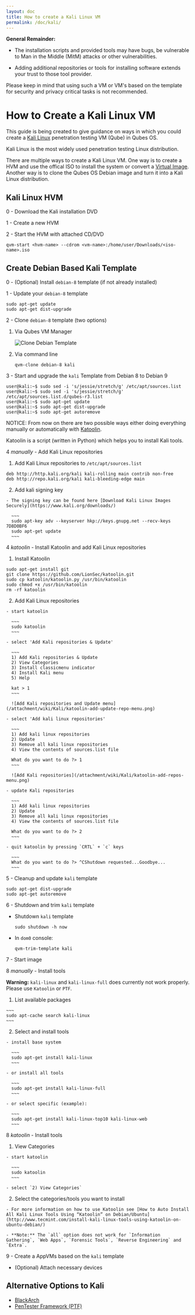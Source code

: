 ```yaml
---
layout: doc
title: How to create a Kali Linux VM
permalink: /doc/kali/
---
```


**General Remainder:**

- The installation scripts and provided tools may have bugs, be vulnerable to Man in the Middle (MitM) attacks or other vulnerabilities.

- Adding additional repositories or tools for installing software extends your trust to those tool provider.

Please keep in mind that using such a VM or VM's based on the template for security and privacy critical tasks is not recommended.

How to Create a Kali Linux VM
=============================

This guide is being created to give guidance on ways in which you could create a [Kali Linux](https://www.kali.org/) penetration testing VM (Qube) in Qubes OS.

Kali Linux is the most widely used penetration testing Linux distribution.

There are multiple ways to create a Kali Linux VM. One way is to create a HVM and use the offical ISO to install the system or convert a [Virtual Image](https://www.offensive-security.com/kali-linux-vmware-virtualbox-image-download/). Another way is to clone the Qubes OS Debian image and turn it into a Kali Linux distribution.

Kali Linux HVM
--------------

0 - Download the Kali installation DVD

1 - Create a new HVM

2 - Start the HVM with attached CD/DVD

~~~
qvm-start <hvm-name> --cdrom <vm-name>:/home/user/Downloads/<iso-name>.iso
~~~

Create Debian Based Kali Template
---------------------------------

0 - (Optional) Install `debian-8` template (if not already installed)

1 - Update your `debian-8` template

~~~
sudo apt-get update
sudo apt-get dist-upgrade
~~~

2 - Clone `debian-8` template (two options)

 1. Via Qubes VM Manager

    ![Clone Debian Template](/attachment/wiki/Kali/clone-kali.png)

 2. Via command line

    ~~~
    qvm-clone debian-8 kali
    ~~~

3 - Start and upgrade the `kali` Template from Debian 8 to Debian 9

~~~
user@kali:~$ sudo sed -i 's/jessie/stretch/g' /etc/apt/sources.list
user@kali:~$ sudo sed -i 's/jessie/stretch/g' /etc/apt/sources.list.d/qubes-r3.list
user@kali:~$ sudo apt-get update
user@kali:~$ sudo apt-get dist-upgrade
user@kali:~$ sudo apt-get autoremove
~~~

NOTICE: From now on there are two possible ways either doing everything manually or automatically with [Katoolin](https://github.com/LionSec/katoolin).

Katoolin is a script (written in Python) which helps you to install Kali tools.

4 *manually* - Add Kali Linux repositories

  1. Add Kali Linux repositories to `/etc/apt/sources.list`

  ~~~
  deb http://http.kali.org/kali kali-rolling main contrib non-free
  deb http://repo.kali.org/kali kali-bleeding-edge main
  ~~~

  2. Add kali signing key

    - The signing key can be found here [Download Kali Linux Images Securely](https://www.kali.org/downloads/)

      ~~~
      sudo apt-key adv --keyserver hkp://keys.gnupg.net --recv-keys 7D8D0BF6
      sudo apt-get update
      ~~~



4 *katoolin* - Install Katoolin and add Kali Linux repositories

  1. Install Katoolin

  ~~~
  sudo apt-get install git
  git clone https://github.com/LionSec/katoolin.git
  sudo cp katoolin/katoolin.py /usr/bin/katoolin
  sudo chmod +x /usr/bin/katoolin
  rm -rf katoolin
  ~~~

  2. Add Kali Linux repositories

    - start katoolin

      ~~~
      sudo katoolin
      ~~~

    - select 'Add Kali repositories & Update'

      ~~~
      1) Add Kali repositories & Update
      2) View Categories
      3) Install classicmenu indicator
      4) Install Kali menu
      5) Help

      kat > 1
      ~~~

      ![Add Kali repositories and Update menu](/attachment/wiki/Kali/katoolin-add-update-repo-menu.png)

    - select 'Add kali linux repositories'

      ~~~
      1) Add kali linux repositories
      2) Update
      3) Remove all kali linux repositories
      4) View the contents of sources.list file

      What do you want to do ?> 1
      ~~~

      ![Add Kali repositories](/attachment/wiki/Kali/katoolin-add-repos-menu.png)

    - update Kali repositories

      ~~~
      1) Add kali linux repositories
      2) Update
      3) Remove all kali linux repositories
      4) View the contents of sources.list file

      What do you want to do ?> 2
      ~~~

    - quit katoolin by pressing `CRTL` + `c` keys

      ~~~
      What do you want to do ?> ^CShutdown requested...Goodbye...
      ~~~

5 - Cleanup and update `kali` template

~~~
sudo apt-get dist-upgrade
sudo apt-get autoremove
~~~


6 - Shutdown and trim `kali` template

  - Shutdown `kali` template

    ~~~
    sudo shutdown -h now
    ~~~

  - In `dom0` console:

    ~~~
    qvm-trim-template kali
    ~~~

7 - Start image

8 *manually* - Install tools

**Warning:** `kali-linux` and `kali-linux-full` does currently not work properly. Please use `Katoolin` or `PTF`.

  1. List available packages

    ~~~
    sudo apt-cache search kali-linux
    ~~~

  2. Select and install tools

    - install base system

      ~~~
      sudo apt-get install kali-linux
      ~~~

    - or install all tools

      ~~~
      sudo apt-get install kali-linux-full
      ~~~

    - or select specific (example):

      ~~~
      sudo apt-get install kali-linux-top10 kali-linux-web
      ~~~

8 *katoolin* - Install tools

  1. View Categories

    - start katoolin

      ~~~
      sudo katoolin
      ~~~

    - select `2) View Categories`

  2. Select the categories/tools you want to install

    - For more information on how to use Katoolin see [How to Auto Install All Kali Linux Tools Using “Katoolin” on Debian/Ubuntu](http://www.tecmint.com/install-kali-linux-tools-using-katoolin-on-ubuntu-debian/)

    - **Note:** The `all` option does not work for `Information Gathering`, `Web Apps`, `Forensic Tools`, `Reverse Engineering` and `Extra`.

9 - Create a AppVMs based on the `kali` template

  - (Optional) Attach necessary devices


Alternative Options to Kali
---------------------------

- [BlackArch](/doc/blackarch/)
- [PenTester Framework (PTF)](/doc/ptf/)
